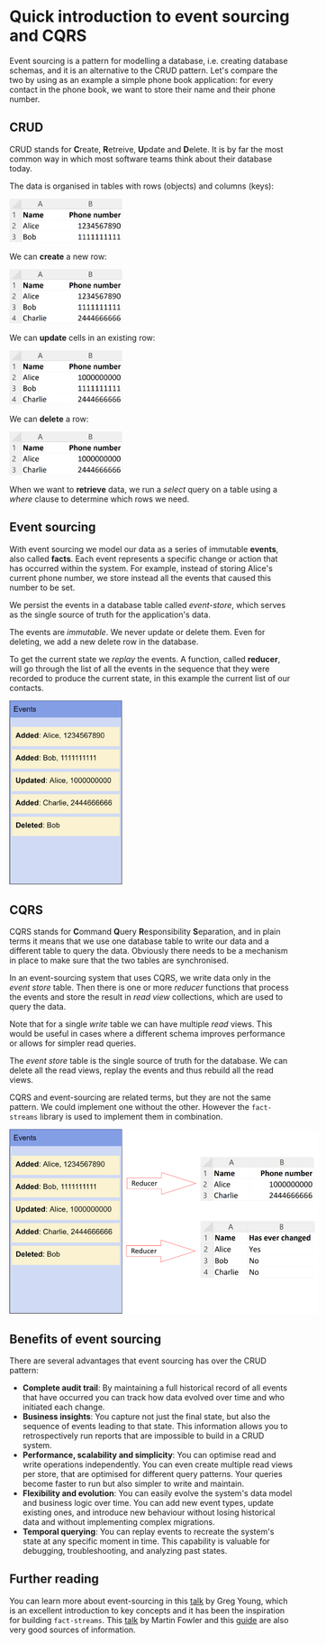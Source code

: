 # Quick introduction to event sourcing and CQRS

Event sourcing is a pattern for modelling a database, i.e. creating database schemas, and it is an alternative to the CRUD pattern. Let's compare the two by using as an example a simple phone book application: for every contact in the phone book, we want to store their name and their phone number.

## CRUD
CRUD stands for **C**reate, **R**etreive, **U**pdate and **D**elete. It is by far the most common way in which most software teams think about their database today.

The data is organised in tables with rows (objects) and columns (keys):

<img src="table.png" style="max-width: 200px">

We can <b>create</b> a new row:

<img src="create.png" style="max-width: 200px">

We can <b>update</b> cells in an existing row:

<img src="update.png" style="max-width: 200px">

We can <b>delete</b> a row:

<img src="delete.png" style="max-width: 200px">

When we want to **retrieve** data, we run a *select* query on a table using a *where* clause to determine which rows we need.

## Event sourcing

With event sourcing we model our data as a series of immutable **events**, also called **facts**. Each event represents a specific change or action that has occurred within the system. For example, instead of storing Alice's current phone number, we store instead all the events that caused this number to be set.

We persist the events in a database table called *event-store*, which serves as the single source of truth for the application's data.

The events are *immutable*. We never update or delete them. Even for deleting, we add a new delete row in the database.

To get the current state we *replay* the events. A function, called **reducer**, will go through the list of all the events in the sequence that they were recorded to produce the current state, in this example the current list of our contacts.

<img src="event-store.png" style="max-width: 200px;">

## CQRS

CQRS stands for **C**ommand **Q**uery **R**esponsibility **S**eparation, and in plain terms it means that we use one database table to write our data and a different table to query the data. Obviously there needs to be a mechanism in place to make sure that the two tables are synchronised.

In an event-sourcing system that uses CQRS, we write data only in the *event store* table. Then there is one or more *reducer* functions that process the events and store the result in *read view* collections, which are used to query the data.

Note that for a single *write* table we can have multiple *read* views. This would be useful in cases where a different schema improves performance or allows for simpler read queries.

The *event store* table is the single source of truth for the database. We can delete all the read views, replay the events and thus rebuild all the read views.

CQRS and event-sourcing are related terms, but they are not the same pattern. We could implement one without the other. However the `fact-streams` library is used to implement them in combination.

<img src="cqrs.png" style="max-width: 550px;">

## Benefits of event sourcing

There are several advantages that event sourcing has over the CRUD pattern:

- **Complete audit trail**: By maintaining a full historical record of all events that have occurred you can track how data evolved over time and who initiated each change.
- **Business insights**: You capture not just the final state, but also the sequence of events leading to that state. This information allows you to retrospectively run reports that are impossible to build in a CRUD system.
- **Performance, scalability and simplicity**: You can optimise read and write operations independently. You can even create multiple read views per store, that are optimised for different query patterns. Your queries become faster to run but also simpler to write and maintain.
- **Flexibility and evolution**: You can easily evolve the system's data model and business logic over time. You can add new event types, update existing ones, and introduce new behaviour without losing historical data and without implementing complex migrations.
- **Temporal querying**: You can replay events to recreate the system's state at any specific moment in time. This capability is valuable for debugging, troubleshooting, and analyzing past states.

## Further reading

You can learn more about event-sourcing in this [talk](https://www.youtube.com/watch?v=8JKjvY4etTY) by Greg Young, which is an excellent introduction to key concepts and it has been the inspiration for building `fact-streams`. This [talk](https://www.youtube.com/watch?v=ck7t592bvBg) by Martin Fowler and this [guide](https://www.eventstore.com/event-sourcing) are also very good sources of information.
